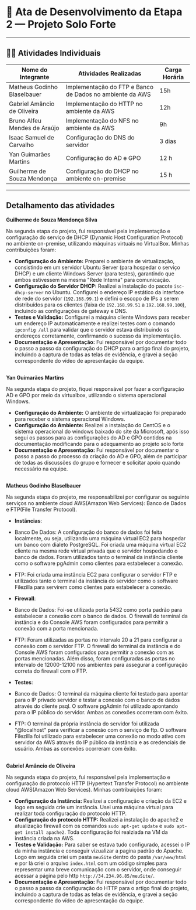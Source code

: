 # 🌾 Ata de Desenvolvimento da Etapa 2 — Projeto Solo Forte

---

## 👩‍🌾 Atividades Individuais

| Nome do Integrante           | Atividades Realizadas                                              | Carga Horária |
|------------------------------|--------------------------------------------------------------------|----------------------------|
| Matheus Godinho Blaselbauer  | Implementação do FTP e Banco de Dados no ambiente da AWS           | 15h                        |
| Gabriel Amâncio de Oliveira  | Implementação do HTTP no ambiente da AWS                           | 12h                        |
| Bruno Alfeu Mendes de Araújo | Implementação do NFS no ambiente da AWS                            | 9h                         |
| Isaac Samuel de Carvalho     | Configuração do DNS do servidor                                    | 3 dias                     |
| Yan Guimarães Martins        | Configuração do AD e GPO                                           | 12 h                       |
| Guilherme de Souza Mendonça  | Configuração do DHCP no ambiente on-premise                        | 15 h                       |

---

## Detalhamento das atividades

**Guilherme de Souza Mendonça Silva**

Na segunda etapa do projeto, fui responsável pela implementação e configuração do serviço de DHCP (Dynamic Host Configuration Protocol) no ambiente on-premise, utilizando máquinas virtuais no VirtualBox. Minhas contribuições foram:

*   **Configuração do Ambiente:** Preparei o ambiente de virtualização, consistindo em um servidor Ubuntu Server (para hospedar o serviço DHCP) e um cliente Windows Server (para testes), garantindo que ambos estivessem na mesma "Rede Interna" para comunicação.
*   **Configuração do Servidor DHCP:** Realizei a instalação do pacote `isc-dhcp-server` no Ubuntu. Configurei o endereço IP estático da interface de rede do servidor (`192.168.99.1`) e defini o escopo de IPs a serem distribuídos para os clientes (faixa de `192.168.99.51` a `192.168.99.100`), incluindo as configurações de gateway e DNS.
*   **Testes e Validação:** Configurei a máquina cliente Windows para receber um endereço IP automaticamente e realizei testes com o comando `ipconfig /all` para validar que o servidor estava distribuindo os endereços corretamente, confirmando o sucesso da implementação.
*   **Documentação e Apresentação:** Fui responsável por documentar todo o passo a passo da configuração do DHCP para o artigo final do projeto, incluindo a captura de todas as telas de evidência, e gravei a seção correspondente do vídeo de apresentação da equipe.

##
**Yan Guimarães Martins**

Na segunda etapa do projeto, fiquei responsável por fazer a configuração AD e GPO por meio da virtualbox, utilizando o sistema operacional Windows.
* **Configuração do Ambiente:** O ambiente de virtualização foi preparado para receber  o sistema operacional Windows.
* **Configuração do Ambiente:** Realizei a instalação do CentOS e o sistema operacional do windows baixado do site da Microsoft, após isso segui os passos para as configurações do AD e GPO contidos na documentação modificando para o adequamento ao projeto solo forte
* **Documentação e Apresentação:** Fui responsável por documentar o passo a passo do processo da criação do AD e GPO, além de participar de todas as discussões do grupo e fornecer e solicitar apoio quando necessário na equipe.

##
**Matheus Godinho Blaselbauer**

Na segunda etapa do projeto, me responsabilizei por configurar os seguinte serviços no ambiente cloud AWS(Amazon Web Services): Banco de Dados e FTP(File Transfer Protocol). 
* **Instãncias**:
* Banco De Dados: A configuração do banco de dados foi feita localmente, ou seja, utilizando uma máquina virtual EC2 para hospedar um banco com dialeto PostgreSQL. Foi criada uma máquina virtual EC2 cliente na mesma rede virtual privada que o servidor hospedando o banco de dados. Foram utilizados tanto o terminal da instância cliente como o software pgAdmin como clientes para estabelecer a conexão.
* FTP: Foi criada uma instância EC2 para configurar o servidor FTP e utilizados tanto o terminal da instância do servidor como o software Filezilla para servirem como clientes para estabelecer a conexão.

* **Firewall**:
* Banco de Dados: Foi-se utilizada porta 5432 como porta padrão para estabelecer a conexão com o banco de dados. O firewall do terminal da instância e do Console AWS foram configurados para permitir a conexão com a porta mencionada.
* FTP: Foram utilizadas as portas no intervalo 20 a 21 para configurar a conexão com o servidor FTP. O firewall do terminal da instância e do Console AWS foram configurados para permitir a conexão com as portas mencionadas. Além disso, foram configuradas as portas no intervalo de 12000-12100 nos ambientes para assegurar a configuração correta do firewall com o FTP.

* **Testes**:
* Banco de Dados: O terminal da máquina cliente foi testado para apontar para o IP privado servidor e testar a conexão com o banco de dados através do cliente psql. O software pgAdmin foi utilizado apontando para o IP público do servidor. Ambas as conexões ocorreram com êxito.
* FTP: O terminal da própria instância do servidor foi utilizada "@localhost" para verificar a conexão com o serviço de ftp. O software Filezilla foi utilizado para estabelecer uma conexão no modo ativo com servidor da AWS através do IP público da instância e as credenciais de usuário. Ambas as conexões ocorreram com êxito.

##
**Gabriel Amâncio de Oliveira**

Na segunda etapa do projeto, fui responsável pela implementação e configuração do protocolo HTTP (Hypertext Transfer Protocol) no ambiente cloud AWS(Amazon Web Services). Minhas contribuições foram:

*   **Configuração da Instância:** Realizei a configuração e criação da EC2 e logo em seguida crie um instância. Usei uma máquina virtual para realizar toda configuração do protocolo HTTP.
*   **Configuração do protocolo HTTP:** Realizei a instalação do apache2 e atualização firewall com os comandos `sudo apt-get update` e `sudo apt-get install apache2`. Toda configuração foi realziada na VM da instância criada na AWS.
*   **Testes e Validação:** Para saber se estava tudo configurado, acessei o IP da minha instância e conseguir vizualizar a pagina padrão do Apache. Logo em seguida criei um pasta `meuSite` dentro do pasta `/var/www/html` e por lá criei o arquivo `index.html` com um código simples para representar uma breve comunicação com o servidor, onde conseguir acessar a página pelo http `http://34.234.96.85/meuSite/`.
*   **Documentação e Apresentação:** Fui responsável por documentar todo o passo a passo da configuração do HTTP para o artigo final do projeto, incluindo a captura de todas as telas de evidência, e gravei a seção correspondente do vídeo de apresentação da equipe.
##
